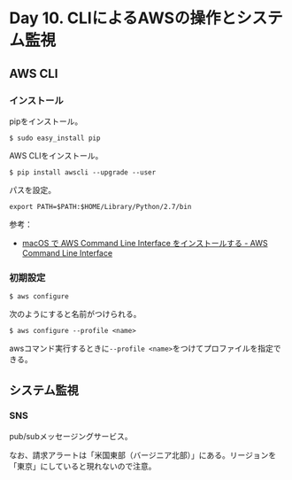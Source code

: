 # Day 10. CLIによるAWSの操作とシステム監視

## AWS CLI

### インストール

pipをインストール。

```
$ sudo easy_install pip
```

AWS CLIをインストール。

```
$ pip install awscli --upgrade --user
```

パスを設定。

```
export PATH=$PATH:$HOME/Library/Python/2.7/bin
```

参考：

- [macOS で AWS Command Line Interface をインストールする - AWS Command Line Interface](https://docs.aws.amazon.com/ja_jp/cli/latest/userguide/install-macos.html#awscli-install-osx-pip)

### 初期設定

```
$ aws configure
```

次のようにすると名前がつけられる。

```
$ aws configure --profile <name>
```

awsコマンド実行するときに`--profile <name>`をつけてプロファイルを指定できる。

## システム監視

### SNS

pub/subメッセージングサービス。

なお、請求アラートは「米国東部（バージニア北部）」にある。リージョンを「東京」にしていると現れないので注意。